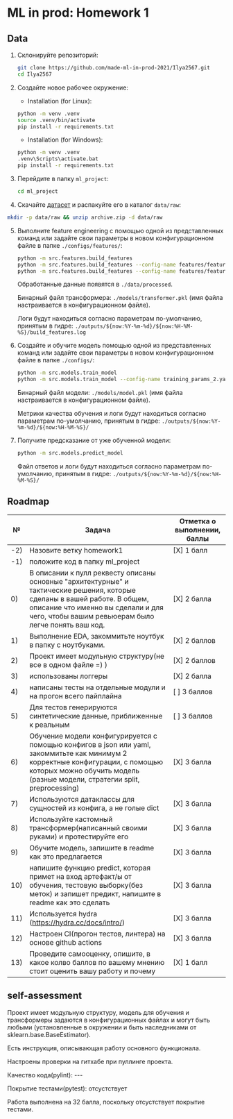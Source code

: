 # ML in prod: Homework 1

## Data

1. Склонируйте репозиторий:
   ```bash
   git clone https://github.com/made-ml-in-prod-2021/Ilya2567.git
   cd Ilya2567
   ```

2. Создайте новое рабочее окружение:
    
   - Installation (for Linux):
   ```bash
   python -m venv .venv
   source .venv/bin/activate
   pip install -r requirements.txt
   ```
   - Installation (for Windows):  
   ```bash
   python -m venv .venv
   .venv\Scripts\activate.bat
   pip install -r requirements.txt
   ```
   
3. Перейдите в папку `ml_project`:
   ```bash
   cd ml_project
   ```

4. Скачайте [датасет](https://www.kaggle.com/ronitf/heart-disease-uci) и распакуйте его в каталог `data/raw`:
```bash
mkdir -p data/raw && unzip archive.zip -d data/raw
```

5. Выполните feature engineering с помощью одной из представленных команд или задайте свои параметры в новом конфигурационном файле в папке `./configs/features/`:
    ```bash
    python -m src.features.build_features
    python -m src.features.build_features --config-name features/features_param_2.yaml
    python -m src.features.build_features --config-name features/features_param_3.yaml
    ```
    Обработанные данные появятся в `./data/processed`.
   
    Бинарный файл трансформера: `./models/transformer.pkl` (имя файла настраивается в конфигурационном файле).

    Логи будут находиться согласно параметрам по-умолчанию, принятым в гидре: `./outputs/${now:%Y-%m-%d}/${now:%H-%M-%S}/build_features.log`


6. Создайте и обучите модель помощью одной из представленных команд или задайте свои параметры в новом конфигурационном файле в папке `./configs/`:
    ```bash
    python -m src.models.train_model
    python -m src.models.train_model --config-name training_params_2.yaml
    ```
    Бинарный файл модели: `./models/model.pkl` (имя файла настраивается в конфигурационном файле).

    Метрики качества обучения и логи будут находиться согласно параметрам по-умолчанию, принятым в гидре: `./outputs/${now:%Y-%m-%d}/${now:%H-%M-%S}/`

7. Получите предсказание от уже обученной модели:
   ```bash
   python -m src.models.predict_model
   ```
   Файл ответов и логи будут находиться согласно параметрам по-умолчанию, принятым в гидре: `./outputs/${now:%Y-%m-%d}/${now:%H-%M-%S}/`

## Roadmap

 № | Задача | Отметка о выполнении, баллы
 --- | --- | ---
-2) | Назовите ветку homework1 | [X] 1 балл
-1) | положите код в папку ml_project |
0) | В описании к пулл реквесту описаны основные "архитектурные" и тактические решения, которые сделаны в вашей работе. В общем, описание что именно вы сделали и для чего, чтобы вашим ревьюерам было легче понять ваш код. | [X] 2 балла
1) | Выполнение EDA, закоммитьте ноутбук в папку с ноутбуками. | [X] 2 баллов
2) | Проект имеет модульную структуру(не все в одном файле =) ) | [X] 2 баллов
3) | использованы логгеры | [X] 2 балла
4) | написаны тесты на отдельные модули и на прогон всего пайплайна | [ ] 3 баллов
5) | Для тестов генерируются синтетические данные, приближенные к реальным | [ ] 3 баллов
6) | Обучение модели конфигурируется с помощью конфигов в json или yaml, закоммитьте как минимум 2 корректные конфигурации, с помощью которых можно обучить модель (разные модели, стратегии split, preprocessing) | [X] 3 балла
7) | Используются датаклассы для сущностей из конфига, а не голые dict | [X] 3 балла 
8) | Используйте кастомный трансформер(написанный своими руками) и протестируйте его | [X] 3 балла
9) | Обучите модель, запишите в readme как это предлагается | [X] 3 балла
10) | напишите функцию predict, которая примет на вход артефакт/ы от обучения, тестовую выборку(без меток) и запишет предикт, напишите в readme как это сделать | [X] 3 балла  
11) | Используется hydra  (https://hydra.cc/docs/intro/) | [X] 3 балла
12) | Настроен CI(прогон тестов, линтера) на основе github actions | [X] 3 балла
13) | Проведите самооценку, опишите, в какое колво баллов по вашему мнению стоит оценить вашу работу и почему | [X] 1 балл

## self-assessment

Проект имеет модульную структуру, модель для обучения и трансформеры задаются в конфигурационных файлах и могут быть любыми (установленные в окружении и быть наследниками от sklearn.base.BaseEstimator).

Есть инструкция, описывающая работу основного функционала.

Настроены проверки на гитхабе при пуллинге проекта.

Качество кода(pylint): ---

Покрытие тестами(pytest): отсустствует

Работа выполнена на 32 балла, поскольку отсустствует покрытие тестами.
